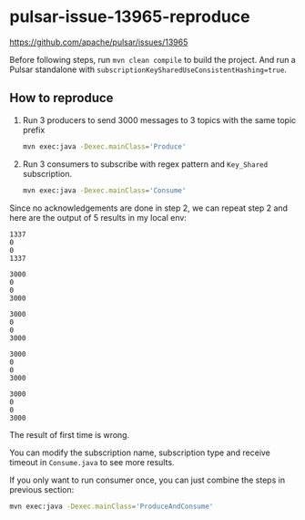 # pulsar-issue-13965-reproduce

https://github.com/apache/pulsar/issues/13965

Before following steps, run `mvn clean compile` to build the project. And run a Pulsar standalone with `subscriptionKeySharedUseConsistentHashing=true`.

## How to reproduce

1. Run 3 producers to send 3000 messages to 3 topics with the same topic prefix

   ```bash
   mvn exec:java -Dexec.mainClass='Produce'
   ```

2. Run 3 consumers to subscribe with regex pattern and `Key_Shared` subscription. 

   ```bash
   mvn exec:java -Dexec.mainClass='Consume'
   ```

Since no acknowledgements are done in step 2, we can repeat step 2 and here are the output of 5 results in my local env:

```
1337
0
0
1337
```

```
3000
0
0
3000
```

```
3000
0
0
3000
```

```
3000
0
0
3000
```

```
3000
0
0
3000
```

The result of first time is wrong.

You can modify the subscription name, subscription type and receive timeout in `Consume.java` to see more results.

If you only want to run consumer once, you can just combine the steps in previous section:

```bash
mvn exec:java -Dexec.mainClass='ProduceAndConsume'
```

